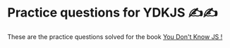 # Practice questions for YDKJS ✍✍

These are the practice questions solved for the book [You Don't Know JS !](https://github.com/getify/You-Dont-Know-JS/)